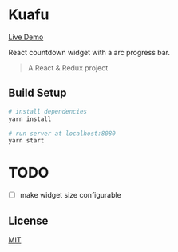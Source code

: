 # Kuafu

[Live Demo](https://vicai.github.io/kuafu/)

React countdown widget with a arc progress bar.

> A React & Redux project

## Build Setup

``` bash
# install dependencies
yarn install

# run server at localhost:8080
yarn start
```

# TODO

 - [ ] make widget size configurable

 ## License

[MIT](https://opensource.org/licenses/MIT)
